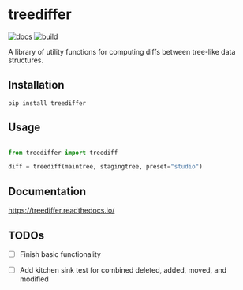 treediffer
==========

[![docs](https://readthedocs.org/projects/treediffer/badge/?style=flat)](https://readthedocs.org/projects/treediffer) 
[![build](https://travis-ci.com/learningequality/treediffer.svg?branch=master)](https://travis-ci.com/github/learningequality/treediffer)


A library of utility functions for computing diffs between tree-like data structures.



<!--
[![pypi](https://img.shields.io/pypi/pyversions/treediffer.svg)](https://pypi.python.org/pypi/treediffer/)
[![codecov](https://codecov.io/gh/learningequality/treediffer/branch/master/graphs/badge.svg?branch=master)](https://codecov.io/github/learningequality/treediffer)
[![version](https://img.shields.io/pypi/v/treediffer.svg)])https://pypi.org/project/treediffer)
[![supported-implementations](https://img.shields.io/pypi/implementation/treediffer.svg)](https://pypi.org/project/treediffer)
-->


Installation
------------

    pip install treediffer



Usage
-----
```python

from treediffer import treediff

diff = treediff(maintree, stagingtree, preset="studio")

```

Documentation
-------------

https://treediffer.readthedocs.io/




TODOs
-----
 -[ ] Finish basic functionality
 -[ ] Add kitchen sink test for combined deleted, added, moved, and modified
 